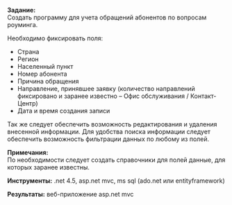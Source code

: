**Задание:** <br>
Создать программу для учета обращений абонентов по вопросам роуминга. 
 
Необходимо фиксировать поля: 
 
-  Страна
-  Регион
-  Населенный пункт
-  Номер абонента
-  Причина обращения
-  Направление, принявшее заявку (количество направлений фиксировано и заранее известно – Офис обслуживания / Контакт-Центр)
-  Дата и время создания записи
 
Так же следует обеспечить возможность редактирования и удаления внесенной информации.
Для удобства поиска информации следует обеспечить возможность фильтрации данных по любому из полей. 
 
 
**Примечания:**<br>
По необходимости следует создать справочники для полей данные, для которых заранее известны. 
 
**Инструменты:** .net 4.5, asp.net mvc, ms sql (ado.net или entityframework)
 
**Результаты:** веб-приложение asp.net mvc 
